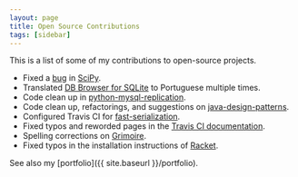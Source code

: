 ```yaml
---
layout: page
title: Open Source Contributions
tags: [sidebar]
---
```


This is a list of some of my contributions to open-source projects.

+ Fixed a [bug](https://github.com/scipy/scipy/issues/5450) in [SciPy](https://github.com/scipy/scipy).
+ Translated [DB Browser for SQLite](https://github.com/sqlitebrowser/sqlitebrowser) to Portuguese multiple times.
+ Code clean up in [python-mysql-replication](https://github.com/noplay/python-mysql-replication).
+ Code clean up, refactorings, and suggestions on [java-design-patterns](https://github.com/iluwatar/java-design-patterns).
+ Configured Travis CI for [fast-serialization](https://github.com/RuedigerMoeller/fast-serialization).
+ Fixed typos and reworded pages in the [Travis CI documentation](https://github.com/travis-ci/docs-travis-ci-com).
+ Spelling corrections on [Grimoire](https://github.com/ephe/grimoire).
+ Fixed typos in the installation instructions of [Racket](https://github.com/racket/racket).

See also my [portfolio]({{ site.baseurl }}/portfolio).
